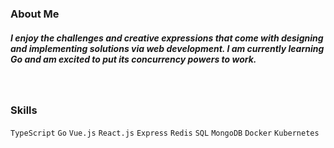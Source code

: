 ### About Me

##### I enjoy the challenges and creative expressions that come with designing and implementing solutions via web development. I am currently learning Go and am excited to put its concurrency powers to work. 

#####  <br/>

### Skills
``` TypeScript ```
``` Go ```
``` Vue.js ```
``` React.js ```
``` Express ```
``` Redis ```
``` SQL ```
``` MongoDB ```
``` Docker ```
``` Kubernetes ```
